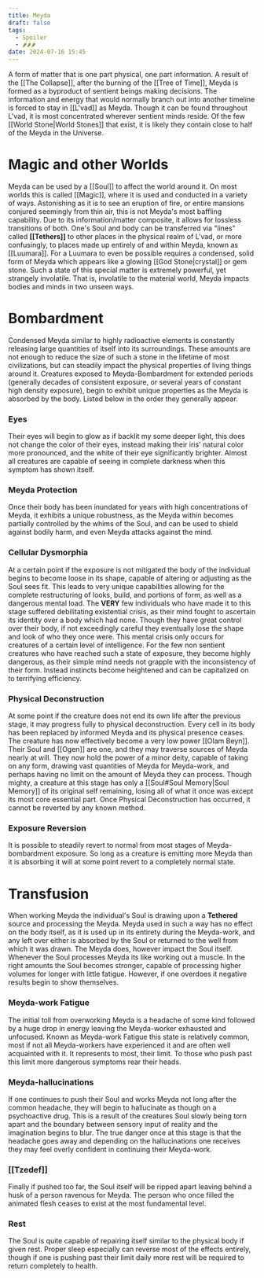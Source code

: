 ```yaml
---
title: Meyda
draft: false
tags:
  - Spoiler
  - 🌶🌶🌶
date: 2024-07-16 15:45
---
```

A form of matter that is one part physical, one part information. A result of the [[The Collapse]], after the burning of the [[Tree of Time]], Meyda is formed as a byproduct of sentient beings making decisions. The information and energy that would normally branch out into another timeline is forced to stay in [[L'vad]] as Meyda. Though it can be found throughout L'vad, it is most concentrated wherever sentient minds reside. Of the few [[World Stone|World Stones]] that exist, it is likely they contain close to half of the Meyda in the Universe. 
# Magic and other Worlds
Meyda can be used by a [[Soul]] to affect the world around it. On most worlds this is called [[Magic]], where it is used and conducted in a variety of ways. Astonishing as it is to see an eruption of fire, or entire mansions conjured seemingly from thin air, this is not Meyda's most baffling capability. Due to its information/matter composite, it allows for lossless transitions of both. One's Soul and body can be transferred via "lines" called **[[Tethers]]** to other places in the physical realm of L'vad, or more confusingly, to places made up entirely of and within Meyda, known as [[Luumara]]. For a Luumara to even be possible requires a condensed, solid form of Meyda which appears like a glowing [[God Stone|crystal]] or gem stone. Such a state of this special matter is extremely powerful, yet strangely involatile. That is, involatile to the material world, Meyda impacts bodies and minds in two unseen ways.
# Bombardment
Condensed Meyda similar to highly radioactive elements is constantly releasing large quantities of itself into its surroundings. These amounts are not enough to reduce the size of such a stone in the lifetime of most civilizations, but can steadily impact the physical properties of living things around it. Creatures exposed to Meyda-Bombardment for extended periods (generally decades of consistent exposure, or several years of constant high density exposure), begin to exhibit unique properties as the Meyda is absorbed by the body. Listed below in the order they generally appear.
### Eyes
Their eyes will begin to glow as if backlit my some deeper light, this does not change the color of their eyes, instead making their iris' natural color more pronounced, and the white of their eye significantly brighter. Almost all creatures are capable of seeing in complete darkness when this symptom has shown itself.
### Meyda Protection
Once their body has been inundated for years with high concentrations of Meyda, it exhibits a unique robustness, as the Meyda within becomes partially controlled by the whims of the Soul, and can be used to shield against bodily harm, and even Meyda attacks against the mind.
### Cellular Dysmorphia
At a certain point if the exposure is not mitigated the body of the individual begins to become loose in its shape, capable of altering or adjusting as the Soul sees fit. This leads to very unique capabilities allowing for the complete restructuring of looks, build, and portions of form, as well as a dangerous mental load. The **VERY** few individuals who have made it to this stage suffered debilitating existential crisis, as their mind fought to ascertain its identity over a body which had none. Though they have great control over their body, if not exceedingly careful they eventually lose the shape and look of who they once were. This mental crisis only occurs for creatures of a certain level of intelligence. For the few non sentient creatures who have reached such a state of exposure, they become highly dangerous, as their simple mind needs not grapple with the inconsistency of their form. Instead instincts become heightened and can be capitalized on to terrifying efficiency.
### Physical Deconstruction
At some point if the creature does not end its own life after the previous stage, it may progress fully to physical deconstruction. Every cell in its body has been replaced by informed Meyda and its physical presence ceases. The creature has now effectively become a very low power [[Olam Beyn]]. Their Soul and [[Ogen]] are one, and they may traverse sources of Meyda nearly at will. They now hold the power of a minor deity, capable of taking on any form, drawing vast quantities of Meyda for Meyda-work, and perhaps having no limit on the amount of Meyda they can process. 
Though mighty, a creature at this stage has only a [[Soul#Soul Memory|Soul Memory]] of its original self remaining, losing all of what it once was except its most core essential part. Once Physical Deconstruction has occurred, it cannot be reverted by any known method.
### Exposure Reversion
It is possible to steadily revert to normal from most stages of Meyda-bombardment exposure. So long as a creature is emitting more Meyda than it is absorbing it will at some point revert to a completely normal state.
# Transfusion
When working Meyda the individual's Soul is drawing upon a **Tethered** source and processing the Meyda. Meyda used in such a way has no effect on the body itself, as it is used up in its entirety during the Meyda-work, and any left over either is absorbed by the Soul or returned to the well from which it was drawn. The Meyda does, however impact the Soul itself. Whenever the Soul processes Meyda its like working out a muscle. In the right amounts the Soul becomes stronger, capable of processing higher volumes for longer with little fatigue. However, if one overdoes it negative results begin to show themselves. 
### Meyda-work Fatigue
The initial toll from overworking Meyda is a headache of some kind followed by a huge drop in energy leaving the Meyda-worker exhausted and unfocused. Known as Meyda-work Fatigue this state is relatively common, most if not all Meyda-workers have experienced it and are often well acquainted with it. It represents to most, their limit. To those who push past this limit more dangerous symptoms rear their heads.
### Meyda-hallucinations
If one continues to push their Soul and works Meyda not long after the common headache, they will begin to hallucinate as though on a psychoactive drug. This is a result of the creatures Soul slowly being torn apart and the boundary between sensory input of reality and the imagination begins to blur. The true danger once at this stage is that the headache goes away and depending on the hallucinations one receives they may feel overly confident in continuing their Meyda-work.
### [[Tzedef]]
Finally if pushed too far, the Soul itself will be ripped apart leaving behind a husk of a person ravenous for Meyda. The person who once filled the animated flesh ceases to exist at the most fundamental level.
### Rest
The Soul is quite capable of repairing itself similar to the physical body if given rest. Proper sleep especially can reverse most of the effects entirely, though if one is pushing past their limit daily more rest will be required to return completely to health.